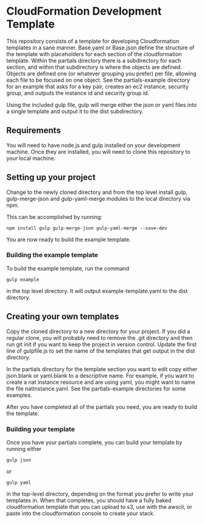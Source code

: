 # CloudFormation Development Template

This repository consists of a template for developing Cloudformation templates in a sane manner.  Base.yaml or Base.json define the structure of the template with placeholders for each section of the cloudformation template.  Within the partials directory there is a subdirectory for each section, and within that subdirectory is where the objects are defined.  Objects are defined one (or whatever grouping you prefer) per file, allowing each file to be focused on one object.  See the partials-example directory for an example that asks for a key pair, creates an ec2 instance, security group, and outputs the instance id and security group id.

Using the included gulp file, gulp will merge either the json or yaml files into a single template and output it to the dist subdirectory.

## Requirements

You will need to have node.js and gulp installed on your development machine. 
Once they are installed, you will need to clone this repository to your local machine.

## Setting up your project
Change to the newly cloned directory and from the top level install gulp, gulp-merge-json and gulp-yaml-merge modules to the local directory via npm.

This can be accomplished by running:

```
npm install gulp gulp-merge-json gulp-yaml-merge --save-dev
```

You are now ready to build the example template.

### Building the example template

To build the example template, run the command 

```
gulp example
```

in the top level directory.  It will output example-template.yaml to the dist directory.

## Creating your own templates

Copy the cloned directory to a new directory for your project.  If you did a regular clone, you will probably need to remove the .git directory and then run git init if you want to keep the project in version control.  Update the first line of gulpfile.js to set the name of the templates that get output in the dist directory.

In the partials directory for the template section you want to edit copy either json.blank or yaml.blank to a descriptive name.  For example, if you want to create a nat instance resource and are using yaml, you might want to name the file natInstance.yaml.  See the partials-example directories for some examples.

After you have completed all of the partials you need, you are ready to build the template.

### Building your template

Once you have your partials complete, you can build your template by running either

```
gulp json
```

or 

```
gulp yaml
```

in the top-level directory, depending on the format you prefer to write your templates in.  When that completes, you should have a fully baked cloudformation template that you can upload to s3, use with the awscli, or paste into the cloudformation console to create your stack.